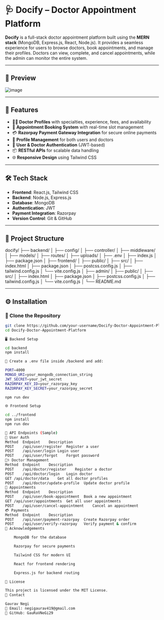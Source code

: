 # 🩺 Docify – Doctor Appointment Platform

**Docify** is a full-stack doctor appointment platform built using the **MERN stack** (MongoDB, Express.js, React, Node.js). It provides a seamless experience for users to browse doctors, book appointments, and manage their profiles. Doctors can view, complete, and cancel appointments, while the admin can monitor the entire system.

---

## 📸 Preview

![image](https://github.com/user-attachments/assets/ceb65e85-d5e4-4dd1-b1d6-af6d2d662924)


---

## 🚀 Features

- 👨‍⚕️ **Doctor Profiles** with specialties, experience, fees, and availability
- 📅 **Appointment Booking System** with real-time slot management
- 💳 **Razorpay Payment Gateway Integration** for secure online payments
- 📄 **Profile Management** for both users and doctors
- 🔐 **User & Doctor Authentication** (JWT-based)
- 📦 **RESTful APIs** for scalable data handling
- 🌐 **Responsive Design** using Tailwind CSS

---

## 🛠️ Tech Stack

- **Frontend**: React.js, Tailwind CSS
- **Backend**: Node.js, Express.js
- **Database**: MongoDB
- **Authentication**: JWT
- **Payment Integration**: Razorpay
- **Version Control**: Git & GitHub

---

## 📂 Project Structure

docify/
├── backend/
│   ├── config/
│   ├── controller/
│   ├── middleware/
│   ├── models/
│   ├── routes/
│   ├── uploads/
│   ├── .env
│   ├── index.js
│   ├── package.json
│
├── frontend/
│   ├── public/
│   ├── src/
│   ├── index.html
│   ├── package.json
│   ├── postcss.config.js
│   ├── tailwind.config.js
│   └── vite.config.js
│
├── admin/
│   ├── public/
│   ├── src/
│   ├── index.html
│   ├── package.json
│   ├── postcss.config.js
│   ├── tailwind.config.js
│   └── vite.config.js
│
└── README.md



---

## ⚙️ Installation

### 🔁 Clone the Repository

```bash
git clone https://github.com/your-username/Docify-Doctor-Appointment-Platform.git
cd Docify-Doctor-Appointment-Platform

🖥️ Backend Setup

cd backend
npm install

🔐 Create a .env file inside /backend and add:

PORT=4000
MONGO_URI=your_mongodb_connection_string
JWT_SECRET=your_jwt_secret
RAZORPAY_KEY_ID=your_razorpay_key
RAZORPAY_KEY_SECRET=your_razorpay_secret

npm run dev

🌐 Frontend Setup

cd ../frontend
npm install
npm run dev

🧪 API Endpoints (Sample)
👤 User Auth
Method	Endpoint	Description
POST	/api/user/register	Register a user
POST	/api/user/login	Login user
POST	/api/user/forgot	Forgot password
🧑‍⚕️ Doctor Management
Method	Endpoint	Description
POST	/api/doctor/register	Register a doctor
POST	/api/doctor/login	Login doctor
GET	/api/doctor/data	Get all doctor profiles
POST	/api/doctor/update-profile	Update doctor profile
📅 Appointments
Method	Endpoint	Description
POST	/api/user/book-appointment	Book a new appointment
GET	/api/user/appointments	Get all user appointments
POST	/api/user/cancel-appointment	Cancel an appointment
💳 Payments
Method	Endpoint	Description
POST	/api/user/payment-razorpay	Create Razorpay order
POST	/api/user/verify-razorpay	Verify payment & confirm
🙌 Acknowledgements

    MongoDB for the database

    Razorpay for secure payments

    Tailwind CSS for modern UI

    React for frontend rendering

    Express.js for backend routing

📃 License

This project is licensed under the MIT License.
💬 Contact

Gaurav Negi
📧 Email: negigaurav419@gmail.com
🔗 GitHub: GauRaVNeGi29
